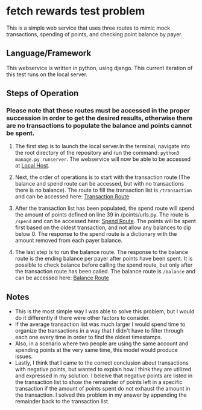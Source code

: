 # fetch rewards test problem

This is a simple web service that uses three routes to mimic mock transactions, spending of points, and checking point balance by payer.

## Language/Framework

This webservice is written in python, using django. This current iteration of this test runs on the local server.

## Steps of Operation
### Please note that these routes must be accessed in the proper succession in order to get the desired results, otherwise there are no transactions to populate the balance and points cannot be spent.

1. The first step is to launch the local server.In the terminal, navigate into the root directory of the repository and run the command: ```python3 manage.py runserver```. The webservice will now be able to be accessed at [Local Host](http://127.0.0.1:8000).

2. Next, the order of operations is to start with the transaction route (The balance and spend route can be accessed, but with no transactions there is no balance). The route to fill the transaction list is ```/transaction``` and can be accessed here: [Transaction Route](http://127.0.0.1:8000/transaction)

3. After the transaction list has been populated, the spend route will spend the amount of points defined on line 39 in /points/urls.py. The route is ```/spend``` and can be accessed here: [Spend Route](http://127.0.0.1:8000/spend). The points will be spent first based on the oldest transaction, and not allow any balances to dip below 0. The response to the spend route is a dictionary with the amount removed from each payer balance.

4. The last step is to run the balance route. The response to the balance route is the ending balance per payer after points have been spent. It is possible to check balance before calling the spend route, but only after the transaction route has been called. The balance route is ```/balance``` and can be accessed here: [Balance Route](http://127.0.0.1:8000/balance)

## Notes

- This is the most simple way I was able to solve this problem, but I would do it differently if there were other factors to consider.
- If the average transaction list was much larger I would spend time to organize the transactions in a way that I didn't have to filter through each one every time in order to find the oldest timestamps.
- Also, in a scenario where two people are using the same account and spending points at the very same time, this model would produce issues. 
- Lastly, I think that I came to the correct conclusion about transactions with negative points, but wanted to explain how I think they are utilized and expressed in my solution. I beleive that negative points are listed in the transaction list to show the remainder of points left in a specific transaction if the amount of points spent do not exhaust the amount in the transaction. I solved this problem in my answer by appending the remainder back to the transaction list. 